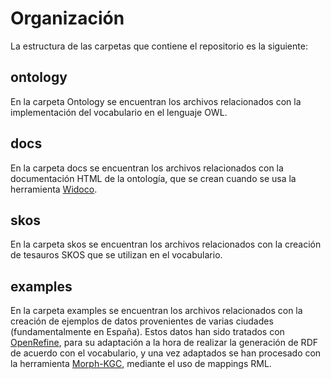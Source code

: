 # Organización

La estructura de las carpetas que contiene el repositorio es la siguiente:

## ontology
En la carpeta Ontology se encuentran los archivos relacionados con la implementación del vocabulario en el lenguaje OWL. 

## docs
En la carpeta docs se encuentran los archivos relacionados con la documentación HTML de la ontología, que se crean cuando se usa la herramienta [Widoco](https://github.com/dgarijo/Widoco). 

## skos 
En la carpeta skos se encuentran los archivos relacionados con la creación de tesauros SKOS que se utilizan en el vocabulario.

## examples
En la carpeta examples se encuentran los archivos relacionados con la creación de ejemplos de datos provenientes de varias ciudades (fundamentalmente en España). Estos datos han sido tratados con [OpenRefine](https://openrefine.org/), para su adaptación a la hora de realizar la generación de RDF de acuerdo con el vocabulario, y una vez adaptados se han procesado con la herramienta [Morph-KGC](https://github.com/oeg-upm/Morph-KGC), mediante el uso de mappings RML. 
